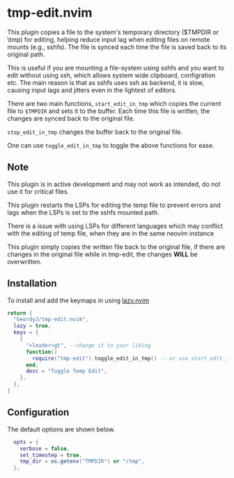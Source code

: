 # tmp-edit.nvim

This plugin copies a file to the system's temporary directory ($TMPDIR or \tmp)
for editing, helping reduce input lag when editing files on remote mounts (e.g.,
sshfs). The file is synced each time the file is saved back to its original path.

This is useful if you are mounting a file-system using sshfs and you want to edit
without using ssh, which allows system wide clipboard, configration etc. The
main reason is that as sshfs uses ssh as backend, it is slow, causing input lags
and jitters even in the lightest of editors.

There are two main functions, `start_edit_in_tmp` which copies the current file
to `$TMPDIR` and sets it to the buffer. Each time this file is written, the
changes are synced back to the original file.

`stop_edit_in_tmp` changes the buffer back to the original file.

One can use `toggle_edit_in_tmp` to toggle the above functions for ease.

## Note

This plugin is in active development and may not work as intended, do not use it
for critical files.

This plugin restarts the LSPs for editing the temp file to prevent errors and lags
when the LSPs is set to the sshfs mounted path.

There is a issue with using LSPs for different languages which may conflict with
the editing of temp file, when they are in the same neovim instance

This plugin simply copies the written file back to the original file, if there are
changes in the original file while in tmp-edit, the changes **WILL** be overwritten.

## Installation

To install and add the keymaps in using [lazy.nvim](https://lazy.folke.io/)

```lua
return {
  "GeordyJ/tmp-edit.nvim",
  lazy = true,
  keys = {
    {
      "<leader>gt", --change it to your liking
      function()
        require("tmp-edit").toggle_edit_in_tmp() -- or use start_edit_in_tmp and stop_edit_in_tmp
      end,
      desc = "Toggle Temp Edit",
    },
  },
}
```

## Configuration

The default options are shown below.

```lua
  opts = {
    verbose = false,
    set_timestep = true,
    tmp_dir = os.getenv("TMPDIR") or "/tmp",
  },

```
